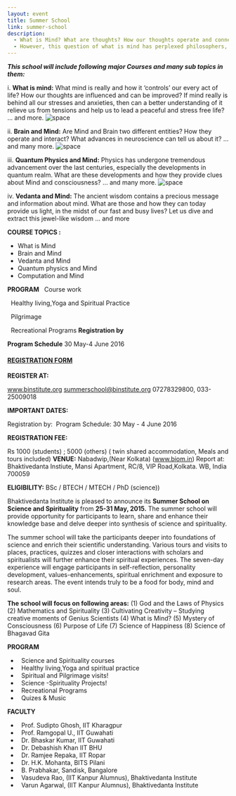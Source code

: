 ```yaml
---
layout: event
title: Summer School
link: summer-school
description:
  - What is Mind? What are thoughts? How our thoughts operate and connect to our brain? This wonderful tool, called thought, we all have and it could be utilized in a much better and efficient way, thereby enhancing our quality of life in all spheres of our life and activities.
  - However, this question of what is mind has perplexed philosophers, scientists, historians and every thoughtful person across times and cultures all over the globe. Many disciplines including philosophy, psychology, artificial intelligence, quantum physics and in recent times neuroscience have tried to address this, but answer remains elusive. The Bhaktivedanta Institute summer school aims provide a unique platform to explore the mystery of Mind through interdisciplinary perspective including modern scientific disciplines and age-old Vedantic wisdom & other spiritual traditions. The school will attempt to provide all of us to learn about our own selves, our own mind and shape our lives in a meaningful, peaceful and productive manner.
---
```


_**This school will include following major Courses and many sub topics in them:**_


i. **What is mind:** What mind is really and how it ‘controls’ our every act of life? How our thoughts are influenced and can be improved? If mind really is behind all our stresses and anxieties, then can a better understanding of it relieve us from tensions and help us to lead a peaceful and stress free life? … and more.
![space](http://i1.wp.com/test.binstitute.org/wp-content/uploads/2015/07/space.png?zoom=2&resize=550%2C10)

ii. **Brain and Mind:** Are Mind and Brain two different entities? How they operate and interact? What advances in neuroscience can tell us about it? … and many more.
![space](http://i1.wp.com/test.binstitute.org/wp-content/uploads/2015/07/space.png?zoom=2&resize=550%2C10)

iii. **Quantum Physics and Mind:** Physics has undergone tremendous advancement over the last centuries, especially the developments in quantum realm. What are these developments and how they provide clues about Mind and consciousness? … and many more.
![space](http://i1.wp.com/test.binstitute.org/wp-content/uploads/2015/07/space.png?zoom=2&resize=550%2C10)

iv. **Vedanta and Mind:** The ancient wisdom contains a precious message and information about mind. What are those and how they can today provide us light, in the midst of our fast and busy lives? Let us dive and extract this jewel-like wisdom … and more

**COURSE TOPICS :**  
* What is Mind  
* Brain and Mind  
* Vedanta and Mind  
* Quantum physics and Mind  
* Computation and Mind

**PROGRAM**
  Course work

  Healthy living,Yoga and Spiritual Practice

  Pilgrimage

  Recreational Programs
**Registration by**


**Program Schedule**
30 May-4 June 2016

#### [REGISTRATION FORM](http://test.binstitute.org/registration-form/)

 **REGISTER AT:**

www.binstitute.org
summerschool@binstitute.org
07278329800, 033-25009018

 **IMPORTANT DATES:**

Registration by: 
Program Schedule: 30 May - 4 June 2016


 **REGISTRATION FEE:**

Rs 1000 (students) ; 5000 (others)
( twin shared accommodation, Meals
and tours included) **VENUE:**
Nabadwip,(Near Kolkata) (www.biom.in)
Report at: Bhaktivedanta Instiute, Mansi Apartment,
RC/8, VIP Road,Kolkata. WB, India 700059

**ELIGIBILITY:**
BSc / BTECH / MTECH / PhD (science))

Bhaktivedanta Institute is pleased to announce its **Summer School on Science and Spirituality** from **25-31 May, 2015.** The summer school will provide opportunity for participants to learn, share and enhance their knowledge base and delve deeper into synthesis of science and spirituality.

The summer school will take the participants deeper into foundations of science and enrich their scientific understanding. Various tours and visits to places, practices, quizzes and closer interactions with scholars and spiritualists will further enhance their spiritual experiences. The seven-day experience will engage participants in self-reflection, personality development, values-enhancements, spiritual enrichment and exposure to research areas. The event intends truly to be a food for body, mind and soul.

**The school will focus on following areas:**
(1) God and the Laws of Physics (2) Mathematics and Spirituality (3) Cultivating Creativity – Studying creative moments of Genius Scientists (4) What is Mind? (5) Mystery of Consciousness (6) Purpose of Life (7) Science of Happiness (8) Science of Bhagavad Gita

**PROGRAM**

-   Science and Spirituality courses
-   Healthy living,Yoga and spiritual practice
-   Spiritual and Pilgrimage visits!
-   Science -Spirituality Projects!
-   Recreational Programs
-   Quizes & Music

**FACULTY**

-   Prof. Sudipto Ghosh, IIT Kharagpur
-   Prof. Ramgopal U., IIT Guwahati
-   Dr. Bhaskar Kumar, IIT Guwahati
-   Dr. Debashish Khan IIT BHU
-   Dr. Ramjee Repaka, IIT Ropar
-   Dr. H.K. Mohanta, BITS Pilani
-   B. Prabhakar, Sandisk, Bangalore
-   Vasudeva Rao, (IIT Kanpur Alumnus), Bhaktivedanta Institute
-   Varun Agarwal, (IIT Kanpur Alumnus), Bhaktivedanta Institute
